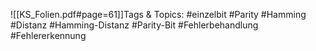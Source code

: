 
![[KS_Folien.pdf#page=61]]Tags & Topics:
   #einzelbit
   #Parity
   #Hamming
   #Distanz
   #Hamming-Distanz
   #Parity-Bit
   #Fehlerbehandlung
   #Fehlererkennung